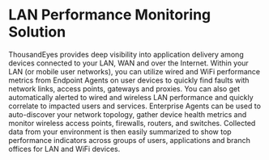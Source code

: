 # LAN Performance Monitoring Solution

ThousandEyes provides deep visibility into application delivery among devices connected to your LAN, WAN and over the Internet. Within your LAN (or mobile user networks), you can utilize wired and WiFi performance metrics from Endpoint Agents on user devices to quickly find faults with network links, access points, gateways and proxies. You can also get automatically alerted to wired and wireless LAN performance and quickly correlate to impacted users and services. Enterprise Agents can be used to auto-discover your network topology, gather device health metrics and monitor wireless access points, firewalls, routers, and switches. Collected data from your environment is then easily summarized to show top performance indicators across groups of users, applications and branch offices for LAN and WiFi devices.
